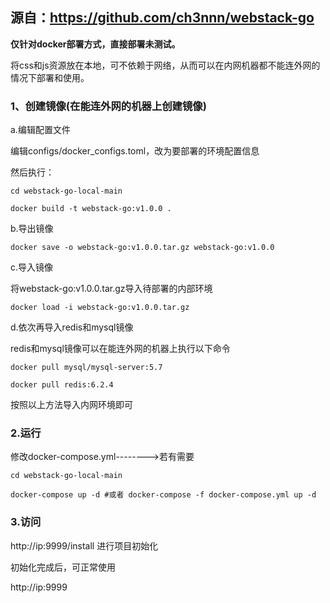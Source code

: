 ## 源自：https://github.com/ch3nnn/webstack-go

**仅针对docker部署方式，直接部署未测试。**

将css和js资源放在本地，可不依赖于网络，从而可以在内网机器都不能连外网的情况下部署和使用。

### 1、创建镜像(在能连外网的机器上创建镜像)

a.编辑配置文件

编辑configs/docker_configs.toml，改为要部署的环境配置信息

然后执行：

```shell
cd webstack-go-local-main

docker build -t webstack-go:v1.0.0 .
```

b.导出镜像

```shell
docker save -o webstack-go:v1.0.0.tar.gz webstack-go:v1.0.0
```

c.导入镜像

将webstack-go:v1.0.0.tar.gz导入待部署的内部环境

```shell
docker load -i webstack-go:v1.0.0.tar.gz
```

d.依次再导入redis和mysql镜像

redis和mysql镜像可以在能连外网的机器上执行以下命令

```shell
docker pull mysql/mysql-server:5.7

docker pull redis:6.2.4
```

按照以上方法导入内网环境即可

### 2.运行

修改docker-compose.yml-------->若有需要

```shell
cd webstack-go-local-main

docker-compose up -d #或者 docker-compose -f docker-compose.yml up -d
```

### 3.访问

http://ip:9999/install 进行项目初始化

初始化完成后，可正常使用

http://ip:9999
